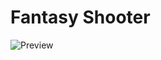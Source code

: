 # Fantasy Shooter

![Preview](https://github.com/aeternum-vale/fantasy-shooter/blob/master/fantasy-shooter.gif)
